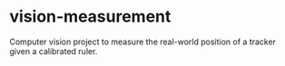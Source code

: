 # vision-measurement
Computer vision project to measure the real-world position of a tracker given a calibrated ruler.
